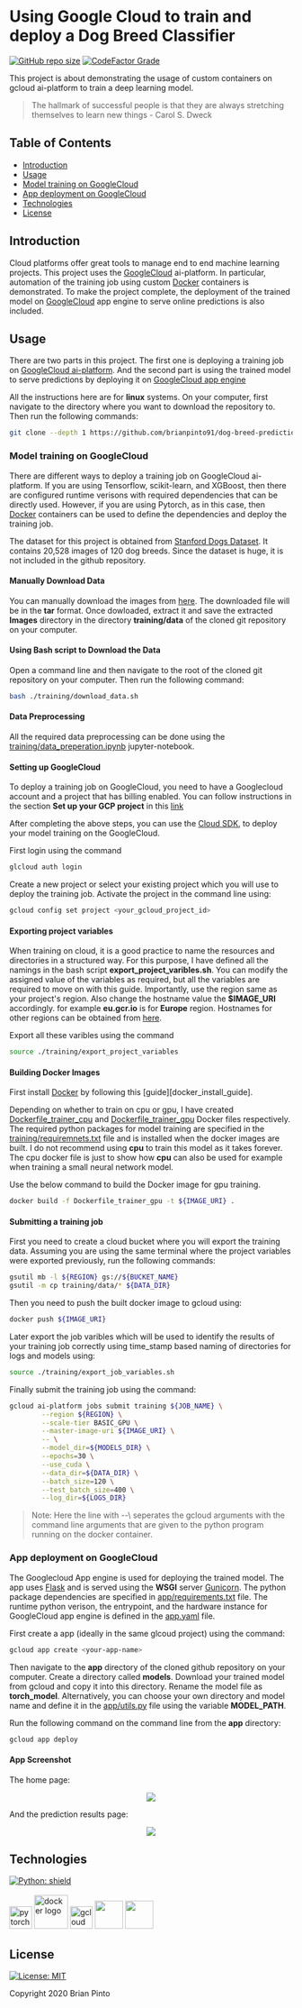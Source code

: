 # Using Google Cloud to train and deploy a Dog Breed Classifier

[![GitHub repo size](https://img.shields.io/github/repo-size/brianpinto91/dog-breed-prediction-gcloud?logo=GitHub)]()
[![CodeFactor Grade](https://img.shields.io/codefactor/grade/github/brianpinto91/dog-breed-prediction-gcloud/main)](https://www.codefactor.io/repository/github/brianpinto91/dog-breed-prediction-gcloud)

This project is about demonstrating the usage of custom containers on gcloud ai-platform to train a deep learning model.

>The hallmark of successful people is that they are always stretching themselves to learn new things - Carol S. Dweck

## Table of Contents
* [Introduction](#introduction)
* [Usage](#usage)
* [Model training on GoogleCloud](#Model-training-on-GoogleCloud)
* [App deployment on GoogleCloud](#App-deployment-on-GoogleCloud)
* [Technologies](#technologies)
* [License](#license)

## Introduction

Cloud platforms offer great tools to manage end to end machine learning projects. This project uses the [GoogleCloud][gcloud_link] ai-platform. In particular, automation of the training job using custom [Docker][docker_link] containers is demonstrated. To make the project complete, the deployment of the trained model on [GoogleCloud][gcloud_link] app engine to serve online predictions is also included.

## Usage

There are two parts in this project. The first one is deploying a training job on [GoogleCloud ai-platform][gcloud_link]. And the second part is using the trained model to serve predictions by deploying it on [GoogleCloud app engine][gcloud_link]

All the instructions here are for **linux** systems. On your computer, first navigate to the directory where you want to download the repository to. Then run the following commands:

```sh
git clone --depth 1 https://github.com/brianpinto91/dog-breed-prediction-gcloud.git
```

### Model training on GoogleCloud
There are different ways to deploy a training job on GoogleCloud ai-platform. If you are using Tensorflow, scikit-learn, and XGBoost, then there are configured runtime verisons with required dependencies that can be directly used. However, if you are using Pytorch, as in this case, then [Docker][docker_link] containers can be used to define the dependencies and deploy the training job.

The dataset for this project is obtained from [Stanford Dogs Dataset][stanford_dog_data_link]. It contains 20,528 images of 120 dog breeds. Since the dataset is huge, it is not included in the github repository.

#### Manually Download Data
You can manually download the images from [here][image_download_link]. The downloaded file will be in the **tar** format. Once dowloaded, extract it and save the extracted **Images** directory in the directory **training/data** of the cloned git repository on your computer.

#### Using Bash script to Download the Data
Open a command line and then navigate to the root of the cloned git repository on your computer. Then run the following command:

```sh
bash ./training/download_data.sh
```
#### Data Preprocessing
All the required data preprocessing can be done using the [training/data_preperation.ipynb](training/data_preperation.ipynb) jupyter-notebook.

#### Setting up GoogleCloud
To deploy a training job on GoogleCloud, you need to have a Googlecloud account and a project that has billing enabled. You can follow instructions in the section **Set up your GCP project** in this [link][cloud_sdk_link]

After completing the above steps, you can use the [Cloud SDK][cloud_sdk_link], to deploy your model training on the GoogleCloud.

First login using the command
```sh
glcloud auth login
```

Create a new project or select your existing project which you will use to deploy the training job. Activate the project in the command line using:
```sh
gcloud config set project <your_gcloud_project_id>
```
#### Exporting project variables
When training on cloud, it is a good practice to name the resources and directories in a structured way. For this purpose, I have defined all the namings in the bash script **export_project_varibles.sh**. You can modify the assigned value of the variables as required, but all the variables are required to move on with this guide. Importantly, use the region same as your project's region. Also change the hostname value the **$IMAGE_URI** accordingly. for example **eu.gcr.io** is for **Europe** region. Hostnames for other regions can be obtained from [here][gcloud_image_hostname_link].

Export all these varibles using the command
```sh
source ./training/export_project_variables
```
#### Building Docker Images
First install [Docker][docker_link] by following this [guide][docker_install_guide].

Depending on whether to train on cpu or gpu, I have created [Dockerfile_trainer_cpu](training/Dockerfile_trainer_cpu) and [Dockerfile_trainer_gpu](training/Dockerfile_trainer_gpu) Docker files respectively. The required python packages for model training are specified in the [training/requiremnets.txt](training/requirements.txt) file and is installed when the docker images are built. I do not recommend using **cpu** to train this model as it takes forever. The cpu docker file is just to show how **cpu** can also be used for example when training a small neural network model.

Use the below command to build the Docker image for gpu training.

```sh
docker build -f Dockerfile_trainer_gpu -t ${IMAGE_URI} . 
```
#### Submitting a training job
First you need to create a cloud bucket where you will export the training data. Assuming you are using the same terminal where the project variables were exported previously, run the following commands:

```sh
gsutil mb -l ${REGION} gs://${BUCKET_NAME}
gsutil -m cp training/data/* ${DATA_DIR}
```

Then you need to push the built docker image to gcloud using:

```sh
docker push ${IMAGE_URI}
```
Later export the job varibles which will be used to identify the results of your training job correctly using time_stamp based naming of directories for logs and models using:

```sh
source ./training/export_job_variables.sh
```

Finally submit the training job using the command:

```sh
gcloud ai-platform jobs submit training ${JOB_NAME} \
		--region ${REGION} \
		--scale-tier BASIC_GPU \
  		--master-image-uri ${IMAGE_URI} \
		-- \
		--model_dir=${MODELS_DIR} \
		--epochs=30 \
		--use_cuda \
		--data_dir=${DATA_DIR} \
		--batch_size=120 \
		--test_batch_size=400 \
		--log_dir=${LOGS_DIR}
```

>Note: Here the line with --\ seperates the gcloud arguments with the command line arguments that are given to the python program running on the docker container.

### App deployment on GoogleCloud

The Googlecloud App engine is used for deploying the trained model. The app uses [Flask][flask_link] and is served using the **WSGI** server [Gunicorn][gunicorn_link]. The python package dependencies are specified in [app/requirements.txt](app/requirements.txt) file. The runtime python verison, the entrypoint, and the hardware instance for GoogleCloud app engine is defined in the [app.yaml](app/app.yaml) file. 

First create a app (ideally in the same glcoud project) using the command:

```sh
gcloud app create <your-app-name>
```

Then navigate to the **app** directory of the cloned github repository on your computer. Create a directory called **models**. Download your trained model from gcloud and copy it into this directory. Rename the model file as **torch_model**. Alternatively, you can choose your own directory and model name and define it in the [app/utils.py](app/utils.py) file using the variable **MODEL_PATH**.

Run the following command on the command line from the **app** directory:

```sh
gcloud app deploy
```
#### App Screenshot

The home page:
<div style="text-align: center;">
<img src="github-page/static/img/app_screenshot_mainpage.png">
</div>

And the prediction results page:
<div style="text-align: center;">
<img src="github-page/static/img/app_screenshot_resultpage.png">
</div>

## Technologies

[![Python: shield](https://forthebadge.com/images/badges/made-with-python.svg)](https://forthebadge.com)
<br/><br/>
[<img target="_blank" src="github-page/static/img/Pytorch_logo.png" alt="pytorch logo" height=40>](https://flask.palletsprojects.com/en/1.1.x/)
[<img target="_blank" src="github-page/static/img/docker.png" alt="docker logo" height=60>](https://www.docker.com)
[<img target="_blank" src="github-page/static/img/Google_Cloud_Logo.svg" alt="gcloud logo" height=40>](https://cloud.google.com)
[<img target="_blank" src="https://flask.palletsprojects.com/en/1.1.x/_images/flask-logo.png" height=50>](https://flask.palletsprojects.com/en/1.1.x/)
[<img target="_blank" src="https://number1.co.za/wp-content/uploads/2017/10/gunicorn_logo-300x85.png" height=50>](https://gunicorn.org)

## License
[![License: MIT](https://img.shields.io/badge/License-MIT-yellow.svg)](LICENSE.md)

Copyright 2020 Brian Pinto

[gcloud_link]: https://cloud.google.com/
[docker_link]: https://www.docker.com/
[python_install_link]: https://docs.python-guide.org/starting/install3/linux/
[venv_setup_link]: https://docs.python.org/3/library/venv.html
[flask_link]: https://flask.palletsprojects.com/en/1.1.x/api/
[gunicorn_link]: https://gunicorn.org/
[heroku_link]: https://www.heroku.com/
[jinja_link]: https://jinja.palletsprojects.com/en/2.11.x/
[stanford_dog_data_link]: http://vision.stanford.edu/aditya86/ImageNetDogs/
[image_download_link]: http://vision.stanford.edu/aditya86/ImageNetDogs/images.tar
[info_download_link]: http://vision.stanford.edu/aditya86/ImageNetDogs/lists.tar
[docker_download_link]: https://docs.docker.com/engine/install/
[cloud_sdk_link]: https://cloud.google.com/ai-platform/docs/getting-started-tensorflow-estimator
[gcloud_image_hostname_link]: https://cloud.google.com/container-registry/docs/pushing-and-pulling

